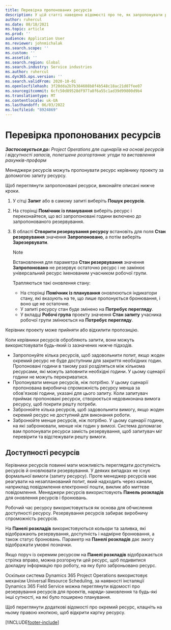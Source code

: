 ```yaml
---
title: Перевірка пропонованих ресурсів
description: У цій статті наведено відомості про те, як запропонувати ресурси проекту.
author: ruhercul
ms.date: 08/18/2021
ms.topic: article
ms.prod: ''
audience: Application User
ms.reviewer: johnmichalak
ms.search.scope: ''
ms.custom: ''
ms.assetid: ''
ms.search.region: Global
ms.search.industry: Service industries
ms.author: ruhercul
ms.dyn365.ops.version: ''
ms.search.validFrom: 2020-10-01
ms.openlocfilehash: 3f20dda2b7b384608b8f4b548c18ac21d07fee07
ms.sourcegitcommit: 6cfc50d89528df977a8f6a55c1ad39d99800d9b4
ms.translationtype: MT
ms.contentlocale: uk-UA
ms.lasthandoff: 06/03/2022
ms.locfileid: "8924869"
---
```

# <a name="review-proposed-resources"></a>Перевірка пропонованих ресурсів

_**Застосовується до:** Project Operations для сценаріїв на основі ресурсів і відсутності запасів, полегшене розгортання: угоди та виставлення рахунків-проформ_

Менеджери ресурсів можуть пропонувати ресурс керівнику проекту за допомогою запиту ресурсу.

Щоб переглянути запропоновані ресурси, виконайте описані нижче кроки.

1. У сітці **Запит** або в самому запиті виберіть **Пошук ресурсів**.
2. На сторінці **Помічник із планування** виберіть ресурс і переконайтеся, що всі запропоновані години включено до запропонованого резервування.
3. В області **Створити резервування ресурсу** встановіть для поля **Стан резервування** значення **Запропоновано**, а потім виберіть **Зарезервувати**.

    > [!NOTE]
    > Встановлення для параметра **Стан резервування** значення **Запропоновано** не резервує остаточно ресурс і не замінює універсальний ресурс іменованим учасником робочої групи.

    Трапляються такі оновлення стану:

    - На сторінці **Помічник із планування** оновлюються індикатори стану, які вказують на те, що лише пропонується бронювання, і воно ще не остаточне.
    - У запиті ресурсу стан буде змінено на **Потребує перегляду**.
    - У вкладці **Робочі група** проекту значення **Стан запиту** учасника робочої групи змінюється на **Потребує перегляду**.

Керівник проекту може прийняти або відхилити пропозицію.

Коли керівники ресурсів обробляють запити, вони можуть використовувати будь-який із зазначених нижче підходів.

- Запропонуйте кілька ресурсів, щоб задовольнити попит, якщо жоден окремий ресурс не буде доступним для закриття необхідних годин. Пропоновані години в такому разі розділяться між кількома ресурсами, які можуть заповнити необхідні години. У цьому сценарії години не можуть перекриватися.
- Пропонувати менше ресурсів, ніж потрібно. У цьому сценарії пропонована виробнича спроможність ресурсу менша за обов'язкові години, указані для цього запиту. Коли запитувач приймає пропоновані ресурси, створюється недовиконана вимога ресурсу, щоб покрити решту потреби.
- Забронюйте кілька ресурсів, щоб задовольнити вимогу, якщо жоден окремий ресурс не доступний для виконання роботи.
- Забронюйте менше ресурсів, ніж потрібно. У цьому сценарії години, на які забронювали, менше ніж годин у вимозі. Система допомагає вам пропонувати ресурси замість резервування, щоб запитувач міг перевірити та відстежувати решту вимоги.

## <a name="resource-availability"></a>Доступності ресурсів

Керівники ресурсів повинні мати можливість переглядати доступність ресурсів й оновлювати резервування. У деяких випадках не існує формальної вимоги (запиту ресурсу). Проте менеджер ресурсів має реагувати на незапланований попит, який надходить через канали, наприклад повідомлення електронної пошти, виклик або миттєве повідомлення. Менеджери ресурсів використовують **Панель розкладів** для оновлення ресурсів і бронювань.

Робочий час ресурсу використовується як основа для обчислення доступності ресурсу. Резервування ресурсів забирає виробничу спроможність ресурсів.

На **Панелі розкладів** використовуються кольори та заливка, які відображають резервування, доступність і надмірне бронювання, а також статус бронювань. Параметр на **Панелі розкладів** дає змогу відображати умовні позначки.

Якщо поруч із окремим ресурсом на **Панелі розкладів** відображається стрілка вправо, можна розгорнути цей ресурс, щоб подивитися докладну інформацію про роботу, на яку було заброньовано ресурс.

Оскільки система Dynamics 365 Project Operations використовує механізм Universal Resource Scheduling, за наявності інсталяції Dynamics 365 Field Service можна переглянути відомості про резервування ресурсів для проектів, наряди-замовлення та будь-які інші сутності, на які було поширено планування.

Щоб переглянути додаткові відомості про окремий ресурс, клацніть на ньому правою кнопкою, щоб відкрити картку ресурсу.



[!INCLUDE[footer-include](../includes/footer-banner.md)]
